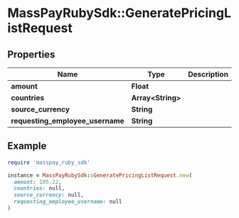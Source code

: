 # MassPayRubySdk::GeneratePricingListRequest

## Properties

| Name | Type | Description | Notes |
| ---- | ---- | ----------- | ----- |
| **amount** | **Float** |  |  |
| **countries** | **Array&lt;String&gt;** |  | [optional] |
| **source_currency** | **String** |  | [optional] |
| **requesting_employee_username** | **String** |  | [optional] |

## Example

```ruby
require 'masspay_ruby_sdk'

instance = MassPayRubySdk::GeneratePricingListRequest.new(
  amount: 105.22,
  countries: null,
  source_currency: null,
  requesting_employee_username: null
)
```

